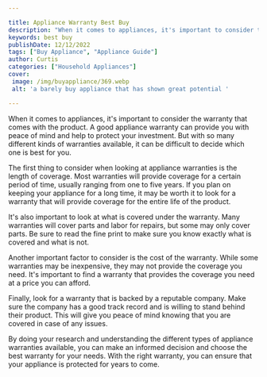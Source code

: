 ```yaml
---

title: Appliance Warranty Best Buy
description: "When it comes to appliances, it's important to consider the warranty that comes with the product. A good appliance warranty can pr...find out now"
keywords: best buy
publishDate: 12/12/2022
tags: ["Buy Appliance", "Appliance Guide"]
author: Curtis
categories: ["Household Appliances"]
cover: 
 image: /img/buyappliance/369.webp
 alt: 'a barely buy appliance that has shown great potential '

---
```


When it comes to appliances, it's important to consider the warranty that comes with the product. A good appliance warranty can provide you with peace of mind and help to protect your investment. But with so many different kinds of warranties available, it can be difficult to decide which one is best for you. 

The first thing to consider when looking at appliance warranties is the length of coverage. Most warranties will provide coverage for a certain period of time, usually ranging from one to five years. If you plan on keeping your appliance for a long time, it may be worth it to look for a warranty that will provide coverage for the entire life of the product. 

It's also important to look at what is covered under the warranty. Many warranties will cover parts and labor for repairs, but some may only cover parts. Be sure to read the fine print to make sure you know exactly what is covered and what is not. 

Another important factor to consider is the cost of the warranty. While some warranties may be inexpensive, they may not provide the coverage you need. It's important to find a warranty that provides the coverage you need at a price you can afford. 

Finally, look for a warranty that is backed by a reputable company. Make sure the company has a good track record and is willing to stand behind their product. This will give you peace of mind knowing that you are covered in case of any issues. 

By doing your research and understanding the different types of appliance warranties available, you can make an informed decision and choose the best warranty for your needs. With the right warranty, you can ensure that your appliance is protected for years to come.
